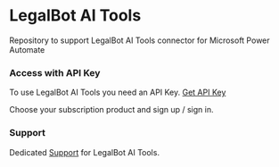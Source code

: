 # LegalBot AI Tools
Repository to support LegalBot AI Tools connector for Microsoft Power Automate

### Access with API Key
To use LegalBot AI Tools you need an API Key. [Get API Key](https://law.developer.azure-api.net/products "LegalBot AI Tools API Key")

Choose your subscription product and sign up / sign in.

### Support
Dedicated [Support](https://legalbot.io/crm "LegalBot AI Tools Customer Support") for LegalBot AI Tools.
